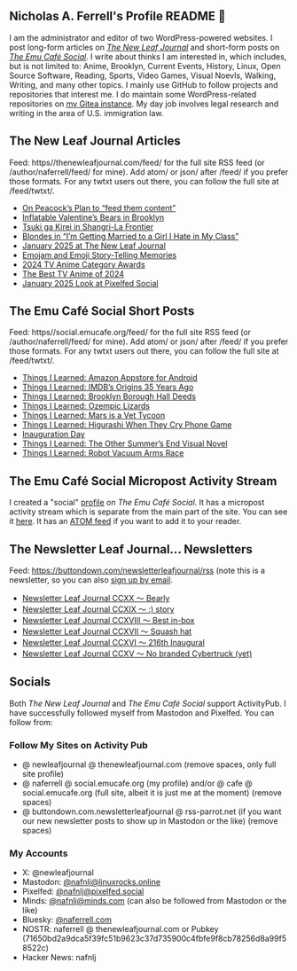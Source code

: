 ## Nicholas A. Ferrell's Profile README 👋

I am the administrator and editor of two WordPress-powered websites. I post long-form articles on [*The New Leaf Journal*](https://thenewleafjournal.com/) and short-form posts on [*The Emu Café Social*](https://social.emucafe.org/). I write about thinks I am interested in, which includes, but is not limited to: Anime, Brooklyn, Current Events, History, Linux, Open Source Software, Reading, Sports, Video Games, Visual Noevls, Walking, Writing, and many other topics. I mainly use GitHub to follow projects and repositories that interest me. I do maintain some WordPress-related repositories on [my Gitea instance](https://giteacoffee.emucafe.org/naferrell). My day job involves legal research and writing in the area of U.S. immigration law.

## The New Leaf Journal Articles

Feed: https//thenewleafjournal.com/feed/ for the full site RSS feed (or /author/naferrell/feed/ for mine). Add atom/ or json/ after /feed/ if you prefer those formats. For any twtxt users out there, you can follow the full site at /feed/twtxt/.

<!-- BLOG-POST-LIST:START -->
- [On Peacock’s Plan to “feed them content”](https://thenewleafjournal.com/on-peacocks-plan-to-feed-them-content/)
- [Inflatable Valentine’s Bears in Brooklyn](https://thenewleafjournal.com/inflatable-valentines-bears-in-brooklyn/)
- [Tsuki ga Kirei in Shangri-La Frontier](https://thenewleafjournal.com/tsuki-ga-kirei-in-shangri-la-frontier/)
- [Blondes in “I’m Getting Married to a Girl I Hate in My Class”](https://thenewleafjournal.com/blondes-in-im-getting-married-to-a-girl-i-hate-in-my-class/)
- [January 2025 at The New Leaf Journal](https://thenewleafjournal.com/january-2025-at-the-new-leaf-journal/)
- [Emojam and Emoji Story-Telling Memories](https://thenewleafjournal.com/emojam-and-emoji-story-telling-memories/)
- [2024 TV Anime Category Awards](https://thenewleafjournal.com/2024-tv-anime-category-awards/)
- [The Best TV Anime of 2024](https://thenewleafjournal.com/the-best-anime-of-2024/)
- [January 2025 Look at Pixelfed Social](https://thenewleafjournal.com/january-2025-look-at-pixelfed-social/)
<!-- BLOG-POST-LIST:END -->

## The Emu Café Social Short Posts

Feed: https//social.emucafe.org/feed/ for the full site RSS feed (or /author/naferrell/feed/ for mine). Add atom/ or json/ after /feed/ if you prefer those formats. For any twtxt users out there, you can follow the full site at /feed/twtxt/.

<!-- ECS-POST-LIST:START -->
- [Things I Learned: Amazon Appstore for Android](https://social.emucafe.org/naferrell/02-20-25-amazon-appstore-for-android/)
- [Things I Learned: IMDB’s Origins 35 Years Ago](https://social.emucafe.org/naferrell/02-07-25-imdb-usenet-origins/)
- [Things I Learned: Brooklyn Borough Hall Deeds](https://social.emucafe.org/naferrell/02-06-25-bk-borough-hall-deeds/)
- [Things I Learned: Ozempic Lizards](https://social.emucafe.org/naferrell/02-05-25-ozempic-comes-from-lizards/)
- [Things I Learned: Mars is a Vet Tycoon](https://social.emucafe.org/naferrell/02-04-25-mars-vets/)
- [Things I Learned: Higurashi When They Cry Phone Game](https://social.emucafe.org/naferrell/02-03-25-higurashi-when-they-cry-phone-game/)
- [Inauguration Day](https://social.emucafe.org/naferrell/inauguration-day/)
- [Things I Learned: The Other Summer’s End Visual Novel](https://social.emucafe.org/naferrell/01-18-25-the-other-summer-end-vn/)
- [Things I Learned: Robot Vacuum Arms Race](https://social.emucafe.org/naferrell/things-i-learned-robot-vacuum-arms-race/)
<!-- ECS-POST-LIST:END -->

## The Emu Café Social Micropost Activity Stream

I created a "social" [profile](https://social.emucafe.org/patrons/naferrell/profile/) on *The Emu Café Social*. It has a micropost activity stream which is separate from the main part of the site. You can see it [here](https://social.emucafe.org/patrons/naferrell/). It has an [ATOM feed](https://social.emucafe.org/patrons/naferrell/activity/feed/atom/) if you want to add it to your reader.

## The Newsletter Leaf Journal... Newsletters

Feed: https://buttondown.com/newsletterleafjournal/rss (note this is a newsletter, so you can also [sign up by email](https://buttondown.com/newsletterleafjournal#subscribe-form).

<!-- NLLJ-POST-LIST:START -->
- [Newsletter Leaf Journal CCXX 〜 Bearly](https://buttondown.com/newsletterleafjournal/archive/220/)
- [Newsletter Leaf Journal CCXIX 〜 :&rpar; story](https://buttondown.com/newsletterleafjournal/archive/219/)
- [Newsletter Leaf Journal CCXVIII 〜 Best in-box](https://buttondown.com/newsletterleafjournal/archive/218/)
- [Newsletter Leaf Journal CCXVII 〜 Squash hat](https://buttondown.com/newsletterleafjournal/archive/217/)
- [Newsletter Leaf Journal CCXVI 〜 216th Inaugural](https://buttondown.com/newsletterleafjournal/archive/216/)
- [Newsletter Leaf Journal CCXV 〜 No branded Cybertruck &lpar;yet&rpar;](https://buttondown.com/newsletterleafjournal/archive/215/)
<!-- NLLJ-POST-LIST:END -->

## Socials

Both *The New Leaf Journal* and *The Emu Café Social* support ActivityPub. I have successfully followed myself from Mastodon and Pixelfed. You can follow from:

### Follow My Sites on Activity Pub

* @ newleafjournal @ thenewleafjournal.com (remove spaces, only full site profile)
* @ naferrell @ social.emucafe.org (my profile) and/or @ cafe @ social.emucafe.org (full site, albeit it is just me at the moment) (remove spaces)
* @ buttondown.com.newsletterleafjournal @ rss-parrot.net (if you want our new newsletter posts to show up in Mastodon or the like) (remove spaces)

### My Accounts

* X: @newleafjournal
* Mastodon: [@nafnlj@linuxrocks.online](https://linuxrocks.online/@nafnlj)
* Pixelfed: [@nafnlj@pixelfed.social](https://pixelfed.social/nafnlj)
* Minds: [@nafnlj@minds.com](https://www.minds.com/nafnlj/) (can also be followed from Mastodon or the like)
* Bluesky: [@naferrell.com](https://bsky.app/profile/naferrell.com)
* NOSTR: naferrell @ thenewleafjournal.com or Pubkey (71650bd2a9dca5f39fc51b9623c37d735900c4fbfe9f8cb78256d8a99f58522c)
* Hacker News: nafnlj 



<!--
**nafnlj/nafnlj** is a ✨ _special_ ✨ repository because its `README.md` (this file) appears on your GitHub profile.

Here are some ideas to get you started:

- 🔭 I’m currently working on ...
- 🌱 I’m currently learning ...
- 👯 I’m looking to collaborate on ...
- 🤔 I’m looking for help with ...
- 💬 Ask me about ...
- 📫 How to reach me: ...
- 😄 Pronouns: ...
- ⚡ Fun fact: ...
-->
